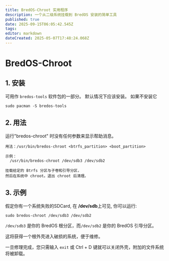 ```yaml
---
title: BredOS-Chroot 实用程序
description: 一个从二级系统挂载到 BredOS 安装的简单工具
published: true
date: 2025-09-15T06:05:42.545Z
tags:
editor: markdown
dateCreated: 2025-05-07T17:48:24.068Z
---
```


# BredOS-Chroot

## 1. 安装

可用作 `bredos-tools` 软件包的一部分。 默认情况下应该安装。 如果不安装它

```
sudo pacman -S bredos-tools
```

## 2. 用法

运行"bredos-chroot" 时没有任何参数来显示帮助消息。

```
用法：/usr/bin/bredos-chroot <btrfs_partition> <boot_partition>

示例：
  /usr/bin/bredos-chroot /dev/sdb3 /dev/sdb2

挂载给定的 Btrfs 分区与子卷和引导分区，
然后在系统中 chroot。退出 chroot 后清理。
```

## 3. 示例

假定你有一个系统失败的SDCard, 在 **/dev/sdb**上可见, 你可以运行:

```
sudo bredos-chroot /dev/sdb3 /dev/sdb2
```

`/dev/sdb3` 是你的 BredOS 根分区，而`/dev/sdb2` 是你的 BredOS 引导分区。

这将获得一个根外壳进入破损的系统，便于维修。

一旦修理完成，您只需输入 `exit` 或 Ctrl + D 键就可以关闭外壳，附加的文件系统将被卸载。